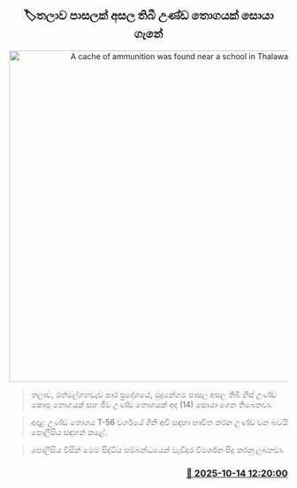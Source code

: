 <p align='center'><b><h2 align='center' title='A cache of ammunition was found near a school in Thalawa'>🏷තලාව පාසලක් අසල තිබී උණ්ඩ තොගයක් සොයා ගැනේ</h2></b></p>
<p align='center'><img src='https://helakuru.sgp1.cdn.digitaloceanspaces.com/esana/images/lib/t56-bullet.jpg' width='600' alt='A cache of ammunition was found near a school in Thalawa'></p>

> තලාව, රත්මල්ගහවැව පාර ප්‍රදේශයේ, මුදුනේගම පාසල අසල තිබී හිස් උණ්ඩ කොපු තොගයක් සහ ජීව උණ්ඩ තොගයක් අද (14) සොයා ගෙන තිබෙනවා.

> අදාළ උණ්ඩ තොගය T-56 වර්ගයේ ගිනි අවි සඳහා භාවිත කරන උණ්ඩ වන බවයි පොලීසිය සඳහන් කළේ.

> පොලීසිය විසින් මෙම සිද්ධිය සම්බන්ධයෙන් වැඩිදුර විමර්ශන සිදු කරනු ලබනවා.



<h3 align='right'><a href='https://www.helakuru.lk/esana/p/114471/'>📅 2025-10-14 12:20:00</a></h3>
